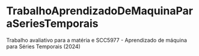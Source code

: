 # TrabalhoAprendizadoDeMaquinaParaSeriesTemporais
Trabalho avaliativo para a matéria e SCC5977 - Aprendizado de máquina para Séries Temporais (2024)

